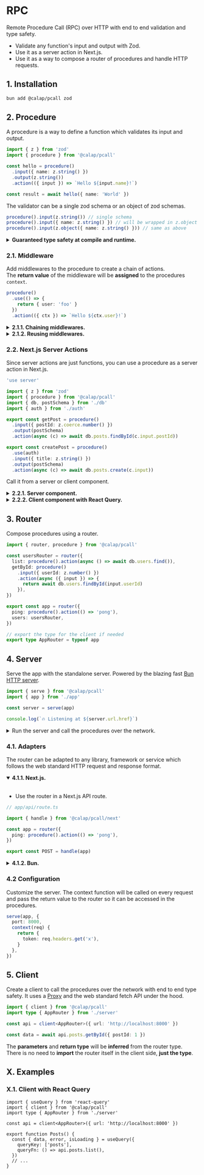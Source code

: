 # RPC

Remote Procedure Call (RPC) over HTTP with end to end validation and type safety.

- Validate any function's input and output with Zod.
- Use it as a server action in Next.js.
- Use it as a way to compose a router of procedures and handle HTTP requests.

## 1. Installation

```bash
bun add @calap/pcall zod
```

## 2. Procedure

A procedure is a way to define a function which validates its input and output.

```ts
import { z } from 'zod'
import { procedure } from '@calap/pcall'

const hello = procedure()
  .input({ name: z.string() })
  .output(z.string())
  .action(({ input }) => `Hello ${input.name}!`)

const result = await hello({ name: 'World' })
```

The validator can be a single zod schema or an object of zod schemas.

```ts
procedure().input(z.string()) // single schema
procedure().input({ name: z.string() }) // will be wrapped in z.object
procedure().input(z.object({ name: z.string() })) // same as above
```

<details>
<summary>
  <b>Guaranteed type safety at compile and runtime.</b>
</summary></br>

- If the input is provided, the input value will be inferred and validated accordingly.

```ts
const hello = procedure()
  .input(z.string())
  .action(() => {})

hello(1) // error: expected string, got number
```

- If the output is provided, the return value of the action will be inferred and validated accordingly.

```ts
procedure()
  .output(z.string())
  .action(() => 1) // error: expected string, got number
```

</details>

### 2.1. Middleware

Add middlewares to the procedure to create a chain of actions.<br>
The **return value** of the middleware will be **assigned** to the procedures `context`.

```ts
procedure()
  .use(() => {
    return { user: 'foo' }
  })
  .action(({ ctx }) => `Hello ${ctx.user}!`)
```

<details>
<summary>
  <b>2.1.1. Chaining middlewares.</b>
</summary></br>

- Think of it as a pipeline where the context is passed from one middleware to another.

```ts
async function auth() {
  const session = await getSession() // -> { user } | null
  if (!session) throw new Error('Unauthorized')
  return { user: session.user } // infer non-null user
}

function admin({ ctx }) {
  if (ctx.user.role !== 'admin') {
    throw new Error('Forbidden')
  }
  return ctx
}

procedure()
  .use(auth)
  .use(admin)
  .action(({ ctx }) => {
    console.log('Admin:', ctx.user.name)
  })
```

</details>

<details>
<summary>
  <b>2.1.2. Reusing middlewares.</b>
</summary></br>

- Define a middleware once and reuse it across multiple procedures.

```ts
const authed = procedure().use(auth)

const hello = authed.action(({ ctx }) => `Hello ${ctx.user}!`)
const bye = authed.action(({ ctx }) => `Bye ${ctx.user}!`)
```

</details>

### 2.2. Next.js Server Actions

Since server actions are just functions, you can use a procedure as a server action in Next.js.

```ts
'use server'

import { z } from 'zod'
import { procedure } from '@calap/pcall'
import { db, postSchema } from './db'
import { auth } from './auth'

export const getPost = procedure()
  .input({ postId: z.coerce.number() })
  .output(postSchema)
  .action(async (c) => await db.posts.findById(c.input.postId))

export const createPost = procedure()
  .use(auth)
  .input({ title: z.string() })
  .output(postSchema)
  .action(async (c) => await db.posts.create(c.input))
```

Call it from a server or client component.

<details>
<summary>
  <b>2.2.1. Server component.</b>
</summary>

```tsx
// app/posts/[id]/page.tsx

import { getPost } from '@/actions'

export default async function Page({ params }) {
  const post = await getPost({ postId: params.id })

  return <div>{post.title}</div>
}
```

</details>

<details>
<summary>
  <b>2.2.2. Client component with React Query.</b>
</summary>

```tsx
// components/post-form.tsx

'use client'

import { useMutation } from 'react-query'
import { createPost } from '@/actions'

export function PostForm() {
  const [title, setTitle] = useState('')

  const { mutate, error, isPending } = useMutation({
    mutationKey: ['create-post'],
    mutationFn: createPost,
  })

  return (
    <form
      onSubmit={(e) => {
        e.preventDefault()
        mutate({ title })
      }}
    >
      <input value={title} onChange={(e) => setTitle(e.target.value)} />
      {error && <div>{error.message}</div>}
      <button type="submit" disabled={isPending}>
        Submit
      </button>
    </form>
  )
}
```

</details>

## 3. Router

Compose procedures using a router.

```ts
import { router, procedure } from '@calap/pcall'

const usersRouter = router({
  list: procedure().action(async () => await db.users.find()),
  getById: procedure()
    .input({ userId: z.number() })
    .action(async ({ input }) => {
      return await db.users.findById(input.userId)
    }),
})

export const app = router({
  ping: procedure().action(() => 'pong'),
  users: usersRouter,
})

// export the type for the client if needed
export type AppRouter = typeof app
```

<!-- ### 4.1. Initialize the router and handle requests.

```ts
import { app } from './app'

// Setup inner machinery.
const handle = app.init()

const req = {
  path: 'users.list',
  body: undefined,
}

// Handle the request.
const result = handle(req)
``` -->

## 4. Server

Serve the app with the standalone server. Powered by the blazing fast [Bun HTTP server](https://bun.sh/docs/api/http).

```ts
import { serve } from '@calap/pcall'
import { app } from './app'

const server = serve(app)

console.log(`🔥 Listening at ${server.url.href}`)
```

<details>
<summary>
  Run the server and call the procedures over the network.
</summary>

```bash
bun run server.ts

curl -X POST 'localhost:8000?p=ping' # -> pong

curl -X POST 'localhost:8000?p=users.list' # -> [...]
```

</details>

### 4.1. Adapters

The router can be adapted to any library, framework or service which follows the web standard HTTP request and response format.

<details open>
<summary>
  <b>4.1.1. Next.js.</b>
</summary></br>

- Use the router in a Next.js API route.

```ts
// app/api/route.ts

import { handle } from '@calap/pcall/next'

const app = router({
  ping: procedure().action(() => 'pong'),
})

export const POST = handle(app)
```

</details>

<details>
<summary>
  <b>4.1.2. Bun.</b>
</summary></br>

- This is what the standalone server uses under the hood.

```ts
import { handle } from '@calap/pcall/bun'
import { app } from './app'

export default handle(app)
```

</details>

### 4.2 Configuration

Customize the server. The context function will be called on every request and pass the return value to the router so it can be accessed in the procedures.

```ts
serve(app, {
  port: 8000,
  context(req) {
    return {
      token: req.headers.get('x'),
    }
  },
})
```

## 5. Client

Create a client to call the procedures over the network with end to end type safety. It uses a [Proxy](https://developer.mozilla.org/en-US/docs/Web/JavaScript/Reference/Global_Objects/Proxy) and the web standard fetch API under the hood.

```ts
import { client } from '@calap/pcall'
import type { AppRouter } from './server'

const api = client<AppRouter>({ url: 'http://localhost:8000' })

const data = await api.posts.getById({ postId: 1 })
```

The **parameters** and **return type** will be **inferred** from the router type.</br>
There is no need to **import** the router itself in the client side, **just the type**.

## X. Examples

### X.1. Client with React Query

```tsx
import { useQuery } from 'react-query'
import { client } from '@calap/pcall'
import type { AppRouter } from './server'

const api = client<AppRouter>({ url: 'http://localhost:8000' })

export function Posts() {
  const { data, error, isLoading } = useQuery({
    queryKey: ['posts'],
    queryFn: () => api.posts.list(),
  })
  // ...
}
```
